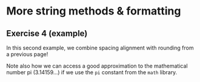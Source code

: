 # More string methods & formatting
## Exercise 4 (example)

In this second example, we combine spacing alignment with rounding from a previous page!

Note also how we can access a good approximation to the mathematical number pi (3.14159...) if we use the `pi` constant from the `math` library.